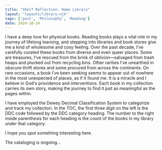 ```yaml
---
title: "Shelf Reflection: Home Library"
layout: "layouts/library.njk"
tags: ['post', 'Philosophy', 'Reading']
date: 2024-10-24
---
```


I have a deep love for physical books. Reading books plays a vital role in my journey of lifelong learning, and stepping into libraries and book stores give me a kind of wholesome and cosy feeling. Over the past decade, I’ve carefully curated these books from diverse and even queer places. Some are treasures, I’ve rescued from the brink of oblivion—salvaged from trash heaps and plucked out from recycling bins. Other rarities I’ve unearthed in obscure thrift stores and some procured from across the continents. On rare occasions, a book I’ve been seeking seems to appear out of nowhere in the most unexpected of places, as if it found me. It is a miracle and I believe in God's providence and interventions. Each book in my collection carries its own story, making the journey to find it just as meaningful as the pages within.

I have employed the Dewey Decimal Classification System to categorize and track my collection. In the TOC, the first three digit on the left is the DDC code followed by the DDC category heading. The number to the right inside parenthesis for each heading is the count of the books in my library under that category.

I hope you spot something interesting here.

The cataloging is ongoing...
